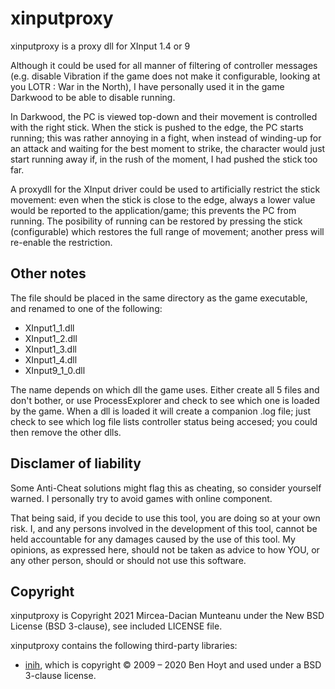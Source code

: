 xinputproxy
===========
xinputproxy is a proxy dll for XInput 1.4 or 9

Although it could be used for all manner of filtering of controller messages (e.g. disable Vibration if the game does not make it configurable, looking at you LOTR : War in the North), I have personally used it in the game Darkwood to be able to disable running.

In Darkwood, the PC is viewed top-down and their movement is controlled with the right stick. When the stick is pushed to the edge, the PC starts running; this was rather annoying in a fight, when instead of winding-up for an attack and waiting for the best moment to strike, the character would just start running away if, in the rush of the moment, I had pushed the stick too far.

A proxydll for the XInput driver could be used to artificially restrict the stick movement: even when the stick is close to the edge, always a lower value would be reported to the application/game; this prevents the PC from running. The posibility of running can be restored by pressing the stick (configurable) which restores the full range of movement; another press will re-enable the restriction.

Other notes
-----------
The file should be placed in the same directory as the game executable, and renamed to one of the following:
- XInput1_1.dll
- XInput1_2.dll
- XInput1_3.dll
- XInput1_4.dll
- XInput9_1_0.dll

The name depends on which dll the game uses. Either create all 5 files and don't bother, or use ProcessExplorer and check to see which one is loaded by the game. When a dll is loaded it will create a companion .log file; just check to see which log file lists controller status being accesed; you could then remove the other dlls.

Disclamer of liability
---------
Some Anti-Cheat solutions might flag this as cheating, so consider yourself warned. I personally try to avoid games with online component.

That being said, if you decide to use this tool, you are doing so at your own risk. I, and any persons involved in the development of this tool, cannot be held accountable for any damages caused by the use of this tool. My opinions, as expressed here, should not be taken as advice to how YOU, or any other person, should or should not use this software.

Copyright
---------
xinputproxy is Copyright 2021 Mircea-Dacian Munteanu under the New BSD License (BSD 3-clause), see included LICENSE file.

xinputproxy contains the following third-party libraries:

- [inih](https://github.com/benhoyt/inih), which is copyright © 2009 – 2020 Ben Hoyt and used under a BSD 3-clause license.

